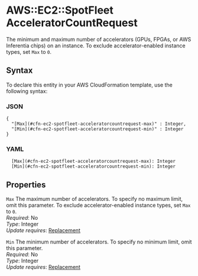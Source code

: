 # AWS::EC2::SpotFleet AcceleratorCountRequest<a name="aws-properties-ec2-spotfleet-acceleratorcountrequest"></a>

The minimum and maximum number of accelerators \(GPUs, FPGAs, or AWS Inferentia chips\) on an instance\. To exclude accelerator\-enabled instance types, set `Max` to `0`\.

## Syntax<a name="aws-properties-ec2-spotfleet-acceleratorcountrequest-syntax"></a>

To declare this entity in your AWS CloudFormation template, use the following syntax:

### JSON<a name="aws-properties-ec2-spotfleet-acceleratorcountrequest-syntax.json"></a>

```
{
  "[Max](#cfn-ec2-spotfleet-acceleratorcountrequest-max)" : Integer,
  "[Min](#cfn-ec2-spotfleet-acceleratorcountrequest-min)" : Integer
}
```

### YAML<a name="aws-properties-ec2-spotfleet-acceleratorcountrequest-syntax.yaml"></a>

```
  [Max](#cfn-ec2-spotfleet-acceleratorcountrequest-max): Integer
  [Min](#cfn-ec2-spotfleet-acceleratorcountrequest-min): Integer
```

## Properties<a name="aws-properties-ec2-spotfleet-acceleratorcountrequest-properties"></a>

`Max`  <a name="cfn-ec2-spotfleet-acceleratorcountrequest-max"></a>
The maximum number of accelerators\. To specify no maximum limit, omit this parameter\. To exclude accelerator\-enabled instance types, set `Max` to `0`\.  
*Required*: No  
*Type*: Integer  
*Update requires*: [Replacement](https://docs.aws.amazon.com/AWSCloudFormation/latest/UserGuide/using-cfn-updating-stacks-update-behaviors.html#update-replacement)

`Min`  <a name="cfn-ec2-spotfleet-acceleratorcountrequest-min"></a>
The minimum number of accelerators\. To specify no minimum limit, omit this parameter\.  
*Required*: No  
*Type*: Integer  
*Update requires*: [Replacement](https://docs.aws.amazon.com/AWSCloudFormation/latest/UserGuide/using-cfn-updating-stacks-update-behaviors.html#update-replacement)